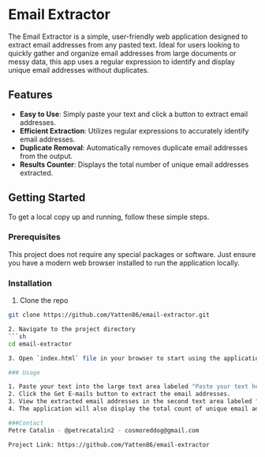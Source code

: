 # Email Extractor

The Email Extractor is a simple, user-friendly web application designed to extract email addresses from any pasted text. Ideal for users looking to quickly gather and organize email addresses from large documents or messy data, this app uses a regular expression to identify and display unique email addresses without duplicates.

## Features

- **Easy to Use**: Simply paste your text and click a button to extract email addresses.
- **Efficient Extraction**: Utilizes regular expressions to accurately identify email addresses.
- **Duplicate Removal**: Automatically removes duplicate email addresses from the output.
- **Results Counter**: Displays the total number of unique email addresses extracted.

## Getting Started

To get a local copy up and running, follow these simple steps.

### Prerequisites

This project does not require any special packages or software. Just ensure you have a modern web browser installed to run the application locally.

### Installation

1. Clone the repo
```sh
git clone https://github.com/Yatten86/email-extractor.git

2. Navigate to the project directory
```sh
cd email-extractor

3. Open `index.html` file in your browser to start using the application

### Usage

1. Paste your text into the large text area labeled "Paste your text here".
2. Click the Get E-mails button to extract the email addresses.
3. View the extracted email addresses in the second text area labeled "Extracted email addresses".
4. The application will also display the total count of unique email addresses found.

###Contact
Petre Catalin - @petrecatalin2 - cosmoreddog@gmail.com

Project Link: https://github.com/Yatten86/email-extractor
